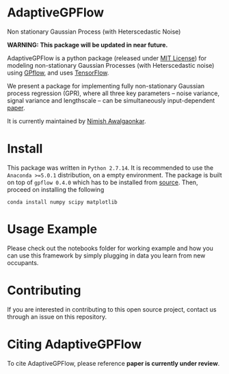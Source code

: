 # AdaptiveGPFlow
Non stationary Gaussian Process (with Heterscedastic Noise)

**WARNING: This package will be updated in near future.**

AdaptiveGPFlow is a python package (released under [MIT License](https://github.com/nawalgao/GPPrefElicit/blob/master/LICENSE)) for modeling non-stationary Gaussian Processes (with Heterscedastic noise)
using [GPflow](https://github.com/GPflow/GPflow), and uses [TensorFlow](http://www.tensorflow.org).

We present a package for implementing fully non-stationary Gaussian process regression (GPR), where all three key parameters – noise variance, signal variance and lengthscale – can be simultaneously input-dependent [paper](https://arxiv.org/pdf/1508.04319.pdf).


It is currently maintained by [Nimish Awalgaonkar](https://www.predictivesciencelab.org/people.html).

# Install
This package was written in `Python 2.7.14`. It is recommended to use the `Anaconda >=5.0.1` distribution, on a empty environment. The package is built on top of `gpflow 0.4.0` which has to be installed from [source]( https://github.com/GPflow/GPflow/releases/tag/0.4.0).
Then, proceed on installing the following
```
conda install numpy scipy matplotlib 
```

# Usage Example
Please check out the notebooks folder for working example and how you can use this framework by simply plugging in data you learn from new occupants.

# Contributing
If you are interested in contributing to this open source project, contact us through an issue on this repository.

# Citing AdaptiveGPFlow

To cite AdaptiveGPFlow, please reference **paper is currently under review**.
